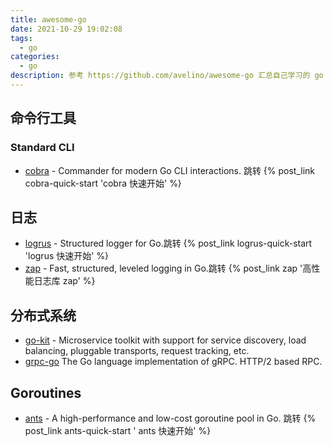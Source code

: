 ```yaml
---
title: awesome-go
date: 2021-10-29 19:02:08
tags:
  - go
categories:
  - go
description: 参考 https://github.com/avelino/awesome-go 汇总自己学习的 go package
---
```


## 命令行工具

### Standard CLI

- [cobra](https://github.com/spf13/cobra) - Commander for modern Go CLI interactions. 跳转 {% post_link cobra-quick-start 'cobra 快速开始' %} 

## 日志

- [logrus](https://github.com/Sirupsen/logrus) - Structured logger for Go.跳转 {% post_link logrus-quick-start 'logrus 快速开始' %}
- [zap](https://github.com/uber-go/zap) - Fast, structured, leveled logging in Go.跳转 {% post_link zap '高性能日志库 zap' %}

## 分布式系统

- [go-kit](https://github.com/go-kit/kit) - Microservice toolkit with support for service discovery, load balancing, pluggable transports, request tracking, etc.
- [grpc-go](https://github.com/grpc/grpc-go) The Go language implementation of gRPC. HTTP/2 based RPC.

## Goroutines

- [ants](https://github.com/panjf2000/ants) - A high-performance and low-cost goroutine pool in Go. 跳转 {% post_link  ants-quick-start ' ants 快速开始' %}